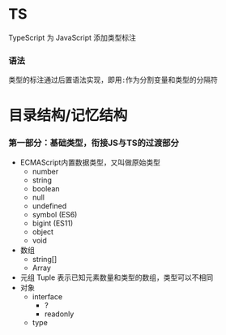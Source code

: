 # TS
TypeScript 为 JavaScript 添加类型标注  
### 语法
类型的标注通过后置语法实现，即用`:`作为分割变量和类型的分隔符  
# 目录结构/记忆结构
### 第一部分：基础类型，衔接JS与TS的过渡部分
* ECMAScript内置数据类型，又叫做原始类型  
  * number
  * string
  * boolean
  * null
  * undefined
  * symbol (ES6)
  * bigint (ES11)
  * object
  * void
* 数组
  * string[]
  * Array<string>
* 元组 Tuple
  表示已知元素数量和类型的数组，类型可以不相同
* 对象
  * interface
    * ?
    * readonly
  * type